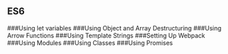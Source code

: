 ## ES6 

###Using let variables
###Using Object and Array Destructuring
###Using Arrow Functions
###Using Template Strings
###Setting Up Webpack
###Using Modules
###Using Classes
###Using Promises
